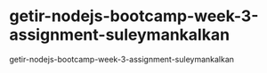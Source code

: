 # getir-nodejs-bootcamp-week-3-assignment-suleymankalkan
getir-nodejs-bootcamp-week-3-assignment-suleymankalkan
